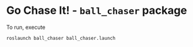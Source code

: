 # Go Chase It! - `ball_chaser` package

To run, execute

```bash
roslaunch ball_chaser ball_chaser.launch
```
